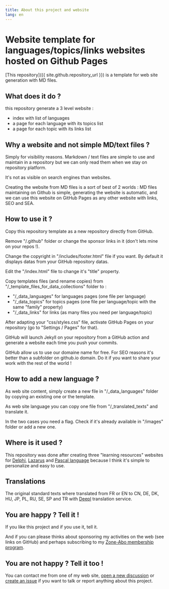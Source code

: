 ```yaml
---
title: About this project and website
lang: en
---
```

# Website template for languages/topics/links websites hosted on Github Pages

[This repository]({{ site.github.repository_url }}) is a template for web site generation with MD files.

## What does it do ?

this repository generate a 3 level website :
- index with list of languages
- a page for each language with its topics list
- a page for each topic with its links list

## Why a website and not simple MD/text files ?

Simply for visibility reasons. Markdown / text files are simple to use and maintain in a repository but we can only read them when we stay on repository platform.

It's not as visible on search engines than websites.

Creating the website from MD files is a sort of best of 2 worlds : MD files maintaining on Github is simple, generating the website is automatic, and we can use this website on GitHub Pages as any other website with links, SEO and SEA.

## How to use it ?

Copy this repository template as a new repository directly from GitHub.

Remove "/.github" folder or change the sponsor links in it (don't lets mine on your repos !).

Change the copyright in "/includes/footer.html" file if you want. By default it displays datas from your GitHub repository datas.

Edit the "/index.html" file to change it's "title" property.

Copy templates files (and rename copies) from "/_template_files_for_data_collections" folder to :
* "/_data_languages" for languages pages (one file per language)
* "/_data_topics" for topics pages (one file per language/topic with the same "family" property)
* "/_data_links" for links (as many files you need per language/topic)

After adapting your "css/styles.css" file, activate GitHub Pages on your repository (go to "Settings / Pages" for that).

GitHub will launch Jekyll on your repository from a GitHub action and generate a website each time you push your commits.

GitHub allow us to use our domaine name for free. For SEO reasons it's better than a subfolder on github.io domain. Do it if you want to share your work with the rest of the world !

## How to add a new language ?

As web site content, simply create a new file in "/_data_languages" folder by copying an existing one or the template.

As web site language you can copy one file from "/_translated_texts" and translate it.

In the two cases you need a flag. Check if it's already available in "/images" folder or add a new one.

## Where is it used ?

This repository was done after creating three "learning resources" websites for [Delphi](https://developpeurpascal.github.io/Delphi-Learning-Resources/), [Lazarus](https://developpeurpascal.github.io/Lazarus-Learning-Resources/) and [Pascal language](https://developpeurpascal.github.io/Pascal-Learning-Resources/) because I think it's simple to personalize and easy to use.

## Translations

The original standard texts where translated from FR or EN to CN, DE, DK, HU, JP, PL, RU, SE, SP and TR with [Deepl](https://deepl.com) translation service.

## You are happy ? Tell it !

If you like this project and if you use it, tell it.

And if you can please thinks about sponsoring my activities on the web (see links on GitHub) and perhaps subscribing to my [Zone-Abo membership program](https://zone-abo.fr).

## You are not happy ? Tell it too !

You can contact me from one of my web site, [open a new discussion](https://github.com/DeveloppeurPascal/GitHubPages-Learning-Resources-Template/discussions) or [create an issue](https://github.com/DeveloppeurPascal/GitHubPages-Learning-Resources-Template/issues) if you want to talk or report anything about this project.
